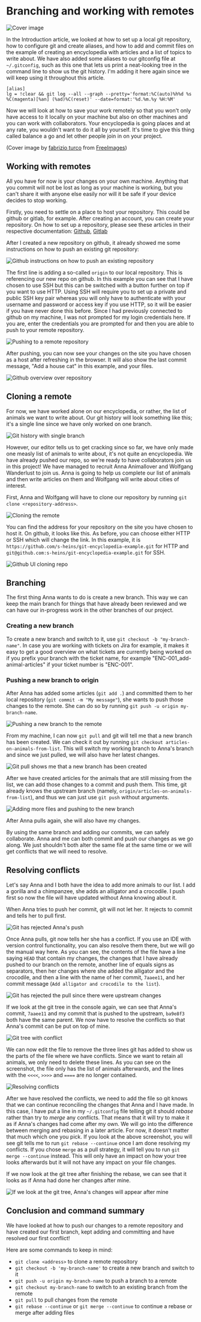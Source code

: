 # Branching and working with remotes

![Cover image](lone-tree-1410103-1279x785.jpg)

In the Introduction article, we looked at how to set up a local git repository, how to configure git and create aliases, and how to add and commit files on the example of creating an encyclopedia with articles and a list of topics to write about. We have also added some aliases to our gitconfig file at `~/.gitconfig`, such as this one that lets us print a neat-looking tree in the command line to show us the git history. I'm adding it here again since we will keep using it throughout this article.

```shell
[alias]
lg = !clear && git log --all --graph --pretty='format:%C(auto)%h%d %s  %C(magenta)[%an] (%ad)%C(reset)' --date=format:'%d.%m.%y %H:%M'
```

Now we will look at how to save your work remotely so that you won't only have access to it locally on your machine but also on other machines and you can work with collaborators. Your encyclopedia is going places and at any rate, you wouldn't want to do it all by yourself. It's time to give this thing called balance a go and let other people join in on your project.

(Cover image by [fabrizio turco](https://freeimages.com/photographer/zirak-34282) from [FreeImages](https://freeimages.com))

## Working with remotes

All you have for now is your changes on your own machine. Anything that you commit will not be lost as long as your machine is working, but you can't share it with anyone else easily nor will it be safe if your device decides to stop working.

Firstly, you need to settle on a place to host your repository. This could be github or gitlab, for example.
After creating an account, you can create your repository.
On how to set up a repository, please see these articles in their respective documentation: [Github](https://docs.github.com/en/get-started/quickstart/create-a-repo), [Gitlab](https://docs.gitlab.com/ee/user/project/repository/)

After I created a new repository on github, it already showed me some instructions on how to push an existing git repository:

![Github instructions on how to push an existing repository](github-push-to-remote.png)

The first line is adding a so-called `origin` to our local repository. This is referencing our new repo on github. In this example you can see that I have chosen to use SSH but this can be switched with a button further on top if you want to use HTTP. Using SSH will require you to set up a private and public SSH key pair whereas you will only have to authenticate with your username and password or access key if you use HTTP, so it will be easier if you have never done this before.
Since I had previously connected to github on my machine, I was not prompted for my login credentials here. If you are, enter the credentials you are prompted for and then you are able to push to your remote repository.

![Pushing to a remote repository](pushing-to-remote.png)

After pushing, you can now see your changes on the site you have chosen as a host after refreshing in the browser. It will also show the last commit message, "Add a house cat" in this example, and your files.

![Github overview over repository](github-remote-repository-overview.png)

## Cloning a remote

For now, we have worked alone on our encyclopedia, or rather, the list of animals we want to write about.
Our git history will look something like this; it's a single line since we have only worked on one branch.

![Git history with single branch](single-branch-overview.png)

However, our editor tells us to get cracking since so far, we have only made one measly list of animals to write about, it's not quite an encyclopedia. We have already pushed our repo, so we're ready to have collaborators join us in this project!
We have managed to recruit Anna Animallover and Wolfgang Wanderlust to join us. Anna is going to help us complete our list of animals and then write articles on them and Wolfgang will write about cities of interest.

First, Anna and Wolfgang will have to clone our repository by running `git clone <repository-address>`.

![Cloning the remote](cloning-remote.png)

You can find the address for your repository on the site you have chosen to host it. On github, it looks like this. As before, you can choose either HTTP or SSH which will change the link. In this example, it is `https://github.com/s-heins/git-encyclopedia-example.git` for HTTP and `git@github.com:s-heins/git-encyclopedia-example.git` for SSH.

![Github UI cloning repo](Github-clone-repo.png)

## Branching

The first thing Anna wants to do is create a new branch. This way we can keep the main branch for things that have already been reviewed and we can have our in-progress work in the other branches of our project.

### Creating a new branch

To create a new branch and switch to it, use `git checkout -b "my-branch-name"`. In case you are working with tickets on Jira for example, it makes it easy to get a good overview on what tickets are currently being worked on if you prefix your branch with the ticket name, for example "ENC-001_add-animal-articles" if your ticket number is "ENC-001".

### Pushing a new branch to origin

After Anna has added some articles (`git add .`) and committed them to her local repository (`git commit -m "My message"`), she wants to push those changes to the remote.
She can do so by running `git push -u origin my-branch-name`.

![Pushing a new branch to the remote](pushing-new-branch-to-remote.png)

From my machine, I can now `git pull` and git will tell me that a new branch has been created. We can check it out by running `git checkout articles-on-animals-from-list`. This will switch my working branch to Anna's branch and since we just pulled, we will also have her latest changes.

![Git pull shows me that a new branch has been created](git-pull.png)

After we have created articles for the animals that are still missing from the list, we can add those changes to a commit and push them. This time, git already knows the upstream branch (namely, `origin/articles-on-animals-from-list`), and thus we can just use `git push` without arguments.

![Adding more files and pushing to the new branch](adding-more-files-and-pushing.png)

After Anna pulls again, she will also have my changes.

By using the same branch and adding our commits, we can safely collaborate. Anna and me can both commit and push our changes as we go along. We just shouldn't both alter the same file at the same time or we will get conflicts that we will need to resolve.

## Resolving conflicts

Let's say Anna and I both have the idea to add more animals to our list. I add a gorilla and a chimpanzee, she adds an alligator and a crocodile. I push first so now the file will have updated without Anna knowing about it.

When Anna tries to push her commit, git will not let her. It rejects to commit and tells her to pull first.

![Git has rejected Anna's push](push-rejected.png)

Once Anna pulls, git now tells her she has a conflict. If you use an IDE with version control functionality, you can also resolve them there, but we will go the manual way here.
As you can see, the contents of the file have a line saying `HEAD` that contain my changes, the changes that I have already pushed to our branch on the remote, another line of equals signs as separators, then her changes where she added the alligator and the crocodile, and then a line with the name of her commit, `7aaee11`, and her commit message (`Add alligator and crocodile to the list`).

![Git has rejected the pull since there were upstream changes](Merge-conflicts-head.png)

If we look at the git tree in the console again, we can see that Anna's commit, `7aaee11` and my commit that is pushed to the upstream, `ba9e8f3` both have the same parent. We now have to resolve the conflicts so that Anna's commit can be put on top of mine.

![Git tree with conflict](git-tree-conflict.png)

We can now edit the file to remove the three lines git has added to show us the parts of the file where we have conflicts. Since we want to retain all animals, we only need to delete these lines. As you can see on the screenshot, the file only has the list of animals afterwards, and the lines with the `<<<<`, `>>>>` and `====` are no longer contained.

![Resolving conflicts](git-resolving-conflict.png)

After we have resolved the conflicts, we need to add the file so git knows that we can continue reconciling the changes that Anna and I have made.
In this case, I have put a line in my `~/.gitconfig` file telling git it should *rebase* rather than try to *merge* any conflicts. That means that it will try to make it as if Anna's changes had come after my own. We will go into the difference between merging and rebasing in a later article. For now, it doesn't matter that much which one you pick. If you look at the above screenshot, you will see git tells me to run `git rebase --continue` once I am done resolving my conflicts. If you chose `merge` as a pull strategy, it will tell you to run `git merge --continue` instead. This will only have an impact on how your tree looks afterwards but it will not have any impact on your file changes.

If we now look at the git tree after finishing the rebase, we can see that it looks as if Anna had done her changes after mine.

![If we look at the git tree, Anna's changes will appear after mine](tree-after-rebasing.png)

## Conclusion and command summary

We have looked at how to push our changes to a remote repository and have created our first branch, kept adding and committing and have resolved our first conflict!

Here are some commands to keep in mind:

* `git clone <address>` to clone a remote repository
* `git checkout -b 'my-branch-name'` to create a new branch and switch to it
* `git push -u origin my-branch-name` to push a branch to a remote
* `git checkout my-branch-name` to switch to an existing branch from the remote
* `git pull` to pull changes from the remote
* `git rebase --continue` or `git merge --continue` to continue a rebase or merge after adding files